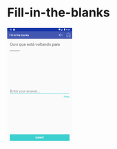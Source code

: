 # Fill-in-the-blanks

<img src="https://github.com/kaian0414/Fill-in-the-blanks/blob/master/fillin.png" width="30%" height="30%">
